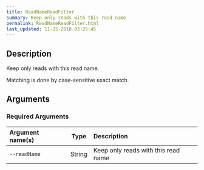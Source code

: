 ```yaml
---
title: ReadNameReadFilter
summary: Keep only reads with this read name
permalink: ReadNameReadFilter.html
last_updated: 11-25-2018 03:25:45
---
```



## Description

Keep only reads with this read name.

 <p>Matching is done by case-sensitive exact match.</p>

## Arguments

### Required Arguments

| Argument name(s) | Type | Description |
| :--------------- | :--: | :------ |
| `--readName` | String | Keep only reads with this read name |


